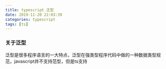 ```yaml
---
title: typescript 泛型
date: 2019-11-20 22:03:39
categories: typescript
tags: [ts]
---
```


### 关于泛型
泛型是很多程序语言的一大特点，泛型在强类型程序代码中做的一种数据类型规范，javascript并不支持范型，但是ts支持
